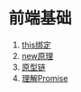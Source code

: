 # 前端基础
1. [this绑定](js/this绑定.md)
2. [new原理](js/new原理.md)
3. [原型链](js/原型链.md)
4. [理解Promise](js/理解Promise.md)